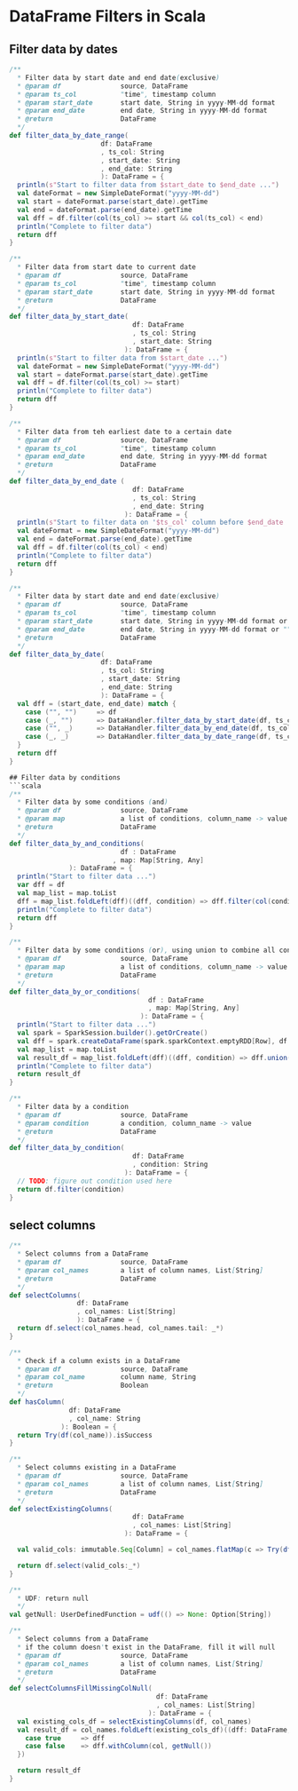 # DataFrame Filters in Scala
## Filter data by dates
```scala
/**
  * Filter data by start date and end date(exclusive)
  * @param df               source, DataFrame
  * @param ts_col           "time", timestamp column
  * @param start_date       start date, String in yyyy-MM-dd format
  * @param end_date         end date, String in yyyy-MM-dd format
  * @return                 DataFrame
  */
def filter_data_by_date_range(
                       df: DataFrame
                       , ts_col: String
                       , start_date: String
                       , end_date: String
                       ): DataFrame = {
  println(s"Start to filter data from $start_date to $end_date ...")
  val dateFormat = new SimpleDateFormat("yyyy-MM-dd")
  val start = dateFormat.parse(start_date).getTime
  val end = dateFormat.parse(end_date).getTime
  val dff = df.filter(col(ts_col) >= start && col(ts_col) < end)
  println("Complete to filter data")
  return dff
}

/**
  * Filter data from start date to current date
  * @param df               source, DataFrame
  * @param ts_col           "time", timestamp column
  * @param start_date       start date, String in yyyy-MM-dd format
  * @return                 DataFrame
  */
def filter_data_by_start_date(
                               df: DataFrame
                               , ts_col: String
                               , start_date: String
                             ): DataFrame = {
  println(s"Start to filter data from $start_date ...")
  val dateFormat = new SimpleDateFormat("yyyy-MM-dd")
  val start = dateFormat.parse(start_date).getTime
  val dff = df.filter(col(ts_col) >= start)
  println("Complete to filter data")
  return dff
}

/**
  * Filter data from teh earliest date to a certain date
  * @param df               source, DataFrame
  * @param ts_col           "time", timestamp column
  * @param end_date         end date, String in yyyy-MM-dd format
  * @return                 DataFrame
  */
def filter_data_by_end_date (
                               df: DataFrame
                               , ts_col: String
                               , end_date: String
                             ): DataFrame = {
  println(s"Start to filter data on '$ts_col' column before $end_date ...")
  val dateFormat = new SimpleDateFormat("yyyy-MM-dd")
  val end = dateFormat.parse(end_date).getTime
  val dff = df.filter(col(ts_col) < end)
  println("Complete to filter data")
  return dff
}

/**
  * Filter data by start date and end date(exclusive)
  * @param df               source, DataFrame
  * @param ts_col           "time", timestamp column
  * @param start_date       start date, String in yyyy-MM-dd format or ""
  * @param end_date         end date, String in yyyy-MM-dd format or ""
  * @return                 DataFrame
  */
def filter_data_by_date(
                       df: DataFrame
                       , ts_col: String
                       , start_date: String
                       , end_date: String
                       ): DataFrame = {
  val dff = (start_date, end_date) match {
    case ("", "")     => df
    case (_, "")      => DataHandler.filter_data_by_start_date(df, ts_col, start_date)
    case ("", _)      => DataHandler.filter_data_by_end_date(df, ts_col, end_date)
    case (_, _)       => DataHandler.filter_data_by_date_range(df, ts_col, start_date, end_date)
  }
  return dff
}

## Filter data by conditions
```scala
/**
  * Filter data by some conditions (and)
  * @param df               source, DataFrame
  * @param map              a list of conditions, column_name -> value
  * @return                 DataFrame
  */
def filter_data_by_and_conditions(
                            df : DataFrame
                          , map: Map[String, Any]
               ): DataFrame = {
  println("Start to filter data ...")
  var dff = df
  val map_list = map.toList
  dff = map_list.foldLeft(dff)((dff, condition) => dff.filter(col(condition._1) === condition._2))
  println("Complete to filter data")
  return dff
}

/**
  * Filter data by some conditions (or), using union to combine all conditions
  * @param df               source, DataFrame
  * @param map              a list of conditions, column_name -> value
  * @return                 DataFrame
  */
def filter_data_by_or_conditions(
                                   df : DataFrame
                                   , map: Map[String, Any]
                                 ): DataFrame = {
  println("Start to filter data ...")
  val spark = SparkSession.builder().getOrCreate()
  val dff = spark.createDataFrame(spark.sparkContext.emptyRDD[Row], df.schema)
  val map_list = map.toList
  val result_df = map_list.foldLeft(dff)((dff, condition) => dff.union(df.filter(col(condition._1) === condition._2)))
  println("Complete to filter data")
  return result_df
}

/**
  * Filter data by a condition
  * @param df               source, DataFrame
  * @param condition        a condition, column_name -> value
  * @return                 DataFrame
  */
def filter_data_by_condition(
                               df: DataFrame
                               , condition: String
                             ): DataFrame = {
  // TODO: figure out condition used here
  return df.filter(condition)
}
```

## select columns
```scala
/**
  * Select columns from a DataFrame
  * @param df               source, DataFrame
  * @param col_names        a list of column names, List[String]
  * @return                 DataFrame
  */
def selectColumns(
                 df: DataFrame
                 , col_names: List[String]
                 ): DataFrame = {
  return df.select(col_names.head, col_names.tail: _*)
}

/**
  * Check if a column exists in a DataFrame
  * @param df               source, DataFrame
  * @param col_name         column name, String
  * @return                 Boolean
  */
def hasColumn(
               df: DataFrame
               , col_name: String
             ): Boolean = {
  return Try(df(col_name)).isSuccess
}

/**
  * Select columns existing in a DataFrame
  * @param df               source, DataFrame
  * @param col_names        a list of column names, List[String]
  * @return                 DataFrame
  */
def selectExistingColumns(
                               df: DataFrame
                               , col_names: List[String]
                             ): DataFrame = {

  val valid_cols: immutable.Seq[Column] = col_names.flatMap(c => Try(df(c)).toOption)

  return df.select(valid_cols:_*)
}

/**
  * UDF: return null
  */
val getNull: UserDefinedFunction = udf(() => None: Option[String])

/**
  * Select columns from a DataFrame
  * if the column doesn't exist in the DataFrame, fill it will null
  * @param df               source, DataFrame
  * @param col_names        a list of column names, List[String]
  * @return                 DataFrame
  */
def selectColumnsFillMissingColNull(
                                     df: DataFrame
                                     , col_names: List[String]
                                   ): DataFrame = {
  val existing_cols_df = selectExistingColumns(df, col_names)
  val result_df = col_names.foldLeft(existing_cols_df)((dff: DataFrame, col: String) => hasColumn(df, col) match {
    case true     => dff
    case false    => dff.withColumn(col, getNull())
  })

  return result_df
}
```
